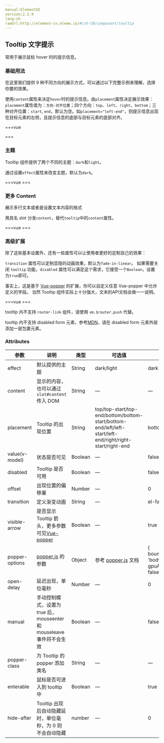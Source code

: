 ```yaml
---
manual:ElementUI
version:2.3.9
lang:zh
rawUrl:http://element-cn.eleme.io/#/zh-CN/component/tooltip
---
```



##  Tooltip 文字提示<a name="tooltip-wen-zi-ti-shi"></a>


常用于展示鼠标 hover 时的提示信息。


###  基础用法<a name="ji-chu-yong-fa"></a>


在这里我们提供 9 种不同方向的展示方式，可以通过以下完整示例来理解，选择你要的效果。



使用`content`属性来决定`hover`时的提示信息。由`placement`属性决定展示效果：`placement`属性值为：`方向-对齐位置`；四个方向：`top`、`left`、`right`、`bottom`；三种对齐位置：`start`, `end`，默认为空。如`placement="left-end"`，则提示信息出现在目标元素的左侧，且提示信息的底部与目标元素的底部对齐。




===vue
<template><div>
<div class="box">
  <div class="top">
    <el-tooltip class="item" effect="dark" content="Top Left 提示文字" placement="top-start">
      <el-button>上左</el-button>
    </el-tooltip>
    <el-tooltip class="item" effect="dark" content="Top Center 提示文字" placement="top">
      <el-button>上边</el-button>
    </el-tooltip>
    <el-tooltip class="item" effect="dark" content="Top Right 提示文字" placement="top-end">
      <el-button>上右</el-button>
    </el-tooltip>
  </div>
  <div class="left">
    <el-tooltip class="item" effect="dark" content="Left Top 提示文字" placement="left-start">
      <el-button>左上</el-button>
    </el-tooltip>
    <el-tooltip class="item" effect="dark" content="Left Center 提示文字" placement="left">
      <el-button>左边</el-button>
    </el-tooltip>
    <el-tooltip class="item" effect="dark" content="Left Bottom 提示文字" placement="left-end">
      <el-button>左下</el-button>
    </el-tooltip>
  </div>

  <div class="right">
    <el-tooltip class="item" effect="dark" content="Right Top 提示文字" placement="right-start">
      <el-button>右上</el-button>
    </el-tooltip>
    <el-tooltip class="item" effect="dark" content="Right Center 提示文字" placement="right">
      <el-button>右边</el-button>
    </el-tooltip>
    <el-tooltip class="item" effect="dark" content="Right Bottom 提示文字" placement="right-end">
      <el-button>右下</el-button>
    </el-tooltip>
  </div>
  <div class="bottom">
    <el-tooltip class="item" effect="dark" content="Bottom Left 提示文字" placement="bottom-start">
      <el-button>下左</el-button>
    </el-tooltip>
    <el-tooltip class="item" effect="dark" content="Bottom Center 提示文字" placement="bottom">
      <el-button>下边</el-button>
    </el-tooltip>
    <el-tooltip class="item" effect="dark" content="Bottom Right 提示文字" placement="bottom-end">
      <el-button>下右</el-button>
    </el-tooltip>
  </div>
</div>
</div></template>




<style>
  .box {
    width: 400px;

    .top {
      text-align: center;
    }

    .left {
      float: left;
      width: 60px;
    }

    .right {
      float: right;
      width: 60px;
    }

    .bottom {
      clear: both;
      text-align: center;
    }

    .item {
      margin: 4px;
    }

    .left .el-tooltip__popper,
    .right .el-tooltip__popper {
      padding: 8px 10px;
    }
  }
</style>
===






###  主题<a name="zhu-ti"></a>


Tooltip 组件提供了两个不同的主题：`dark`和`light`。



通过设置`effect`属性来改变主题，默认为`dark`。



===vue
<template><div>

<el-tooltip content="Top center" placement="top">
  <el-button>Dark</el-button>
</el-tooltip>
<el-tooltip content="Bottom center" placement="bottom" effect="light">
  <el-button>Light</el-button>
</el-tooltip>

</div></template>
===





###  更多 Content<a name="geng-duo-content"></a>


展示多行文本或者是设置文本内容的格式



用具名 slot 分发`content`，替代`tooltip`中的`content`属性。



===vue
<template><div>

<el-tooltip placement="top">
  <div slot="content">多行信息<br/>第二行信息</div>
  <el-button>Top center</el-button>
</el-tooltip>

</div></template>
===





###  高级扩展<a name="gao-ji-kuo-zhan"></a>


除了这些基本设置外，还有一些属性可以让使用者更好的定制自己的效果：



`transition` 属性可以定制显隐的动画效果，默认为`fade-in-linear`。 如果需要关闭 `tooltip` 功能，`disabled` 属性可以满足这个需求，它接受一个`Boolean`，设置为`true`即可。



事实上，这是基于 [Vue-popper](%1751 "") 的扩展，你可以自定义任意 Vue-popper 中允许定义的字段。 当然 Tooltip 组件实际上十分强大，文末的API文档会做一一说明。


===vue
<template><div>

  <el-tooltip :disabled="disabled" content="点击关闭 tooltip 功能" placement="bottom" effect="light">
    <el-button @click="disabled = !disabled">点击{{disabled ? '开启' : '关闭'}} tooltip 功能</el-button>
  </el-tooltip>

</div></template>
===






tooltip 内不支持 `router-link` 组件，请使用 `vm.$router.push` 代替。



tooltip 内不支持 disabled form 元素，参考[MDN](%1752 "")，请在 disabled form 元素外层添加一层包裹元素。



###  Attributes<a name="attributes"></a>
参数 | 说明 | 类型 | 可选值 | 默认值 
 ---  |  ---  |  ---  |  ---  |  ---  | 
effect | 默认提供的主题 | String | dark/light | dark 
content | 显示的内容，也可以通过 `slot#content` 传入 DOM | String | — | — 
placement | Tooltip 的出现位置 | String | top/top-start/top-end/bottom/bottom-start/bottom-end/left/left-start/left-end/right/right-start/right-end | bottom 
value(v-model) | 状态是否可见 | Boolean | — | false 
disabled | Tooltip 是否可用 | Boolean | — | false 
offset | 出现位置的偏移量 | Number | — | 0 
transition | 定义渐变动画 | String | — | el-fade-in-linear 
visible-arrow | 是否显示 Tooltip 箭头，更多参数可见[Vue-popper](%1751 "") | Boolean | — | true 
popper-options | [popper.js](%1754 "") 的参数 | Object | 参考 [popper.js](%1754 "") 文档 | { boundariesElement: &#39;body&#39;, gpuAcceleration: false } 
open-delay | 延迟出现，单位毫秒 | Number | — | 0 
manual | 手动控制模式，设置为 true 后，mouseenter 和 mouseleave 事件将不会生效 | Boolean | — | false 
popper-class | 为 Tooltip 的 popper 添加类名 | String | — | — 
enterable | 鼠标是否可进入到 tooltip 中 | Boolean | — | true 
hide-after | Tooltip 出现后自动隐藏延时，单位毫秒，为 0 则不会自动隐藏 | number | — | 0 

